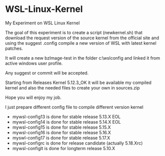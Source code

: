 # WSL-Linux-Kernel

My Experiment on WSL Linux Kernel

The goal of this experiment is to create a script (newkernel.sh) that download the request version of the source kernel from the official site and using the suggest .config compile a new version of WSL with latest kernel patches.

It will create a new bzImage-test in the folder c:\wslconfig and linked it from active windows user profile.

Any suggest or commit will be accepted.

Starting from Releases Kernel 5.12.3_OK it will be available my compiled kernel and also the needed files to create your own in sources.zip

Hope you will enjoy my job.

I just prepare different config file to compile different version kernel

- mywsl-config13 is done for stable release 5.13.X EOL
- mywsl-config14 is done for stable release 5.14.X EOL
- mywsl-config15 is done for stable release 5.15.X 
- mywsl-config16 is done for stable release 5.16.X 
- myswl-config17 is done for stable release 5.17.X
- mywsl-configrc is done for release candidate (actually 5.18.Xrc)
- mywsl-configlt is done for longterm release 5.10.X
